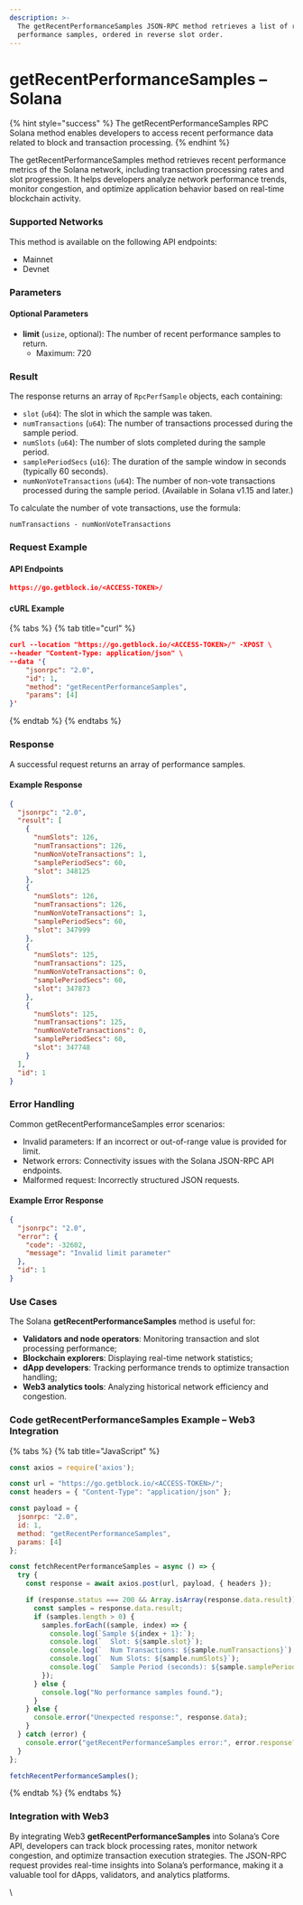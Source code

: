 ```yaml
---
description: >-
  The getRecentPerformanceSamples JSON-RPC method retrieves a list of recent
  performance samples, ordered in reverse slot order.
---
```


# getRecentPerformanceSamples – Solana

{% hint style="success" %}
The getRecentPerformanceSamples RPC Solana method enables developers to access recent performance data related to block and transaction processing.
{% endhint %}

The getRecentPerformanceSamples method retrieves recent performance metrics of the Solana network, including transaction processing rates and slot progression. It helps developers analyze network performance trends, monitor congestion, and optimize application behavior based on real-time blockchain activity.

### Supported Networks

This method is available on the following API endpoints:

* Mainnet
* Devnet

### Parameters

#### Optional Parameters

* **limit** (`usize`, optional): The number of recent performance samples to return.
  * Maximum: 720

### Result

The response returns an array of `RpcPerfSample` objects, each containing:

* `slot` (`u64`): The slot in which the sample was taken.
* `numTransactions` (`u64`): The number of transactions processed during the sample period.
* `numSlots` (`u64`): The number of slots completed during the sample period.
* `samplePeriodSecs` (`u16`): The duration of the sample window in seconds (typically 60 seconds).
* `numNonVoteTransactions` (`u64`): The number of non-vote transactions processed during the sample period. (Available in Solana v1.15 and later.)

To calculate the number of vote transactions, use the formula:

`numTransactions - numNonVoteTransactions`

### Request Example

#### API Endpoints

```json
https://go.getblock.io/<ACCESS-TOKEN>/
```

#### cURL Example

{% tabs %}
{% tab title="curl" %}
```json
curl --location "https://go.getblock.io/<ACCESS-TOKEN>/" -XPOST \
--header "Content-Type: application/json" \
--data '{
    "jsonrpc": "2.0",
    "id": 1,
    "method": "getRecentPerformanceSamples",
    "params": [4]
}'
```
{% endtab %}
{% endtabs %}

### Response

A successful request returns an array of performance samples.

#### Example Response

```json
{
  "jsonrpc": "2.0",
  "result": [
    {
      "numSlots": 126,
      "numTransactions": 126,
      "numNonVoteTransactions": 1,
      "samplePeriodSecs": 60,
      "slot": 348125
    },
    {
      "numSlots": 126,
      "numTransactions": 126,
      "numNonVoteTransactions": 1,
      "samplePeriodSecs": 60,
      "slot": 347999
    },
    {
      "numSlots": 125,
      "numTransactions": 125,
      "numNonVoteTransactions": 0,
      "samplePeriodSecs": 60,
      "slot": 347873
    },
    {
      "numSlots": 125,
      "numTransactions": 125,
      "numNonVoteTransactions": 0,
      "samplePeriodSecs": 60,
      "slot": 347748
    }
  ],
  "id": 1
}
```

### Error Handling

Common getRecentPerformanceSamples error scenarios:

* Invalid parameters: If an incorrect or out-of-range value is provided for limit.
* Network errors: Connectivity issues with the Solana JSON-RPC API endpoints.
* Malformed request: Incorrectly structured JSON requests.

#### Example Error Response

```json
{
  "jsonrpc": "2.0",
  "error": {
    "code": -32602,
    "message": "Invalid limit parameter"
  },
  "id": 1
}
```

### Use Cases

The Solana **getRecentPerformanceSamples** method is useful for:

* **Validators and node operators**: Monitoring transaction and slot processing performance;
* **Blockchain explorers**: Displaying real-time network statistics;
* **dApp developers**: Tracking performance trends to optimize transaction handling;
* **Web3 analytics tools**: Analyzing historical network efficiency and congestion.

### Code getRecentPerformanceSamples Example – Web3 Integration

{% tabs %}
{% tab title="JavaScript" %}
```javascript
const axios = require('axios');

const url = "https://go.getblock.io/<ACCESS-TOKEN>/"; 
const headers = { "Content-Type": "application/json" };

const payload = {
  jsonrpc: "2.0",
  id: 1,
  method: "getRecentPerformanceSamples",
  params: [4]
};

const fetchRecentPerformanceSamples = async () => {
  try {
    const response = await axios.post(url, payload, { headers });

    if (response.status === 200 && Array.isArray(response.data.result)) {
      const samples = response.data.result;
      if (samples.length > 0) {
        samples.forEach((sample, index) => {
          console.log(`Sample ${index + 1}:`);
          console.log(`  Slot: ${sample.slot}`);
          console.log(`  Num Transactions: ${sample.numTransactions}`);
          console.log(`  Num Slots: ${sample.numSlots}`);
          console.log(`  Sample Period (seconds): ${sample.samplePeriodSecs}`);
        });
      } else {
        console.log("No performance samples found.");
      }
    } else {
      console.error("Unexpected response:", response.data);
    }
  } catch (error) {
    console.error("getRecentPerformanceSamples error:", error.response?.data || error.message);
  }
};

fetchRecentPerformanceSamples();
```
{% endtab %}
{% endtabs %}

### Integration with Web3

By integrating Web3 **getRecentPerformanceSamples** into Solana’s Core API, developers can track block processing rates, monitor network congestion, and optimize transaction execution strategies. The JSON-RPC request provides real-time insights into Solana’s performance, making it a valuable tool for dApps, validators, and analytics platforms.

\
